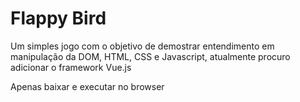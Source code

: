 # Flappy Bird
Um simples jogo com o objetivo de demostrar entendimento em manipulação da DOM, HTML, CSS e Javascript, atualmente procuro adicionar o framework Vue.js

Apenas baixar e executar no browser
